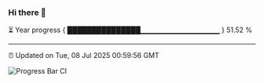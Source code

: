 ### Hi there 👋

⏳ Year progress { ███████████████▁▁▁▁▁▁▁▁▁▁▁▁▁▁▁ } 51.52 %

---

⏰ Updated on Tue, 08 Jul 2025 00:59:56 GMT

![Progress Bar CI](https://github.com/Shyam-Makwana/GitHub-Actions-Demo/workflows/Progress%20Bar%20CI/badge.svg)
